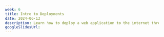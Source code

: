 ```yaml
---
week: 6
title: Intro to Deployments
date: 2024-06-13
description: Learn how to deploy a web application to the internet through the use of a Virtual Machine (VM) and Docker; Best practices on deployment architecture.
googleSlidesUrl:
---
```

